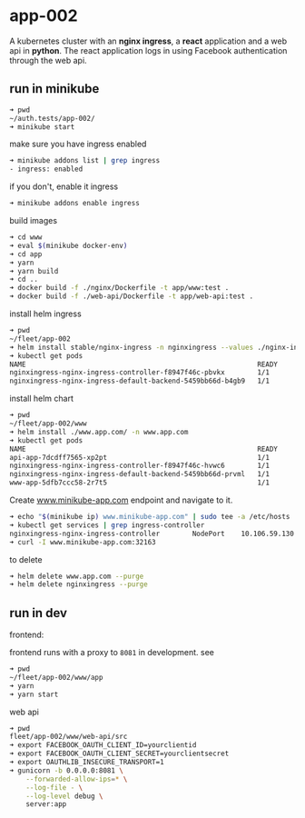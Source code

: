 # app-002

A kubernetes cluster with an **nginx ingress**, a **react** application and a web api in **python**.
The react application logs in using Facebook authentication through the web api.

## run in minikube

```bash
➜ pwd
~/auth.tests/app-002/
➜ minikube start
```

make sure you have ingress enabled

```bash
➜ minikube addons list | grep ingress
- ingress: enabled
```

if you don't, enable it ingress

```bash
➜ minikube addons enable ingress
```

build images

```bash
➜ cd www
➜ eval $(minikube docker-env)
➜ cd app
➜ yarn
➜ yarn build
➜ cd ..
➜ docker build -f ./nginx/Dockerfile -t app/www:test .
➜ docker build -f ./web-api/Dockerfile -t app/web-api:test .
```

install helm ingress

```bash
➜ pwd
~/fleet/app-002
➜ helm install stable/nginx-ingress -n nginxingress --values ./nginx-ingress/nginx-ingress-values-dev.yaml
➜ kubectl get pods
NAME                                                         READY     STATUS    RESTARTS   AGE
nginxingress-nginx-ingress-controller-f8947f46c-pbvkx        1/1       Running   0          36s
nginxingress-nginx-ingress-default-backend-5459bb66d-b4gb9   1/1       Running   0          36s
```

install helm chart

```bash
➜ pwd
~/fleet/app-002/www
➜ helm install ./www.app.com/ -n www.app.com
➜ kubectl get pods
NAME                                                         READY     STATUS    RESTARTS   AGE
api-app-7dcdff7565-xp2pt                                     1/1       Running   0          4s
nginxingress-nginx-ingress-controller-f8947f46c-hvwc6        1/1       Running   0          1m
nginxingress-nginx-ingress-default-backend-5459bb66d-prvml   1/1       Running   0          1m
www-app-5dfb7ccc58-2r7t5                                     1/1       Running   0          4s
```

Create www.minikube-app.com endpoint and navigate to it.

```bash
➜ echo "$(minikube ip) www.minikube-app.com" | sudo tee -a /etc/hosts
➜ kubectl get services | grep ingress-controller
nginxingress-nginx-ingress-controller        NodePort    10.106.59.130   <none>        80:32163/TCP,443:31495/TCP   2m
➜ curl -I www.minikube-app.com:32163
```

to delete

```bash
➜ helm delete www.app.com --purge
➜ helm delete nginxingress --purge
```

## run in dev

frontend:

frontend runs with a proxy to `8081` in development. see [](.www/app/package.json)

```bash
➜ pwd
~/fleet/app-002/www/app
➜ yarn
➜ yarn start
```

web api

```bash
➜ pwd
fleet/app-002/www/web-api/src
➜ export FACEBOOK_OAUTH_CLIENT_ID=yourclientid
➜ export FACEBOOK_OAUTH_CLIENT_SECRET=yourclientsecret
➜ export OAUTHLIB_INSECURE_TRANSPORT=1
➜ gunicorn -b 0.0.0.0:8081 \
    --forwarded-allow-ips=* \
    --log-file - \
    --log-level debug \
    server:app
```